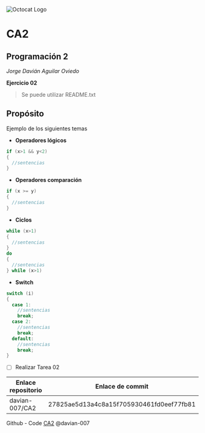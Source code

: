 ![Octocat Logo](http://2.bp.blogspot.com/-z9YlNMIX5NE/Vdj07d3qPGI/AAAAAAAAAls/N8LFN6pPze0/s1600/github_128.png)
# CA2

## Programación 2
*Jorge Davián Aguilar Oviedo*

**Ejercicio 02**
>Se puede utilizar README.txt

## Propósito
Ejemplo de los siguientes temas
- **Operadores lógicos**
```C#
if (x>1 && y<2)
{
  //sentencias
}
```
- **Operadores comparación**
```C#
if (x >= y)
{
  //sentencias
}
```
- **Ciclos**
```C#
while (x>1)
{
  //sentencias
}
do 
{
  //sentencias
} while (x>1)
```
- **Switch**
```C#
switch (i)
{
  case 1:
    //sentencias
    break;
  case 2:
    //sentencias
    break;
  default:
    //sentencias
    break;
}
```
- [ ] Realizar Tarea 02

Enlace repositorio | Enlace de commit
------------ | -------------
davian-007/CA2 | 27825ae5d13a4c8a15f705930461fd0eef77fb81

Github - Code
[CA2](https://github.com/Programacion-II/CA2)
@davian-007
